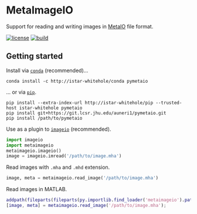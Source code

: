 # MetaImageIO

Support for reading and writing images in [MetaIO](http://www.itk.org/Wiki/ITK/MetaIO/Documentation) file format.

[![license](https://img.shields.io/github/license/auneri/metaimageio.svg)](https://github.com/auneri/metaimageio/blob/main/LICENSE.md)
[![build](https://img.shields.io/github/workflow/status/auneri/metaimageio/metaimageio)](https://github.com/auneri/metaimageio/actions)

## Getting started

Install via [`conda`](https://docs.conda.io/projects/conda) (recommended)...

```shell
conda install -c http://istar-whitehole/conda pymetaio
```

... or via [`pip`](https://pip.pypa.io).

```shell
pip install --extra-index-url http://istar-whitehole/pip --trusted-host istar-whitehole pymetaio
pip install git+https://git.lcsr.jhu.edu/auneri1/pymetaio.git
pip install /path/to/pymetaio
```

Use as a plugin to [`imageio`](https://github.com/imageio/imageio) (recommended).

```python
import imageio
import metaimageio
metaimageio.imageio()
image = imageio.imread('/path/to/image.mha')
```

Read images with `.mha` and `.mhd` extension.

```python
image, meta = metaimageio.read_image('/path/to/image.mha')
```

Read images in MATLAB.

```matlab
addpath(fileparts(fileparts(py.importlib.find_loader('metaimageio').path.char)));
[image, meta] = metaimageio.read_image('/path/to/image.mha');
```
